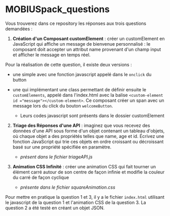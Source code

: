 # MOBIUSpack_questions

Vous trouverez dans ce repository les réponses aux trois questions demandées :

1. **Création d'un Composant customElement** : créer un customElement en JavaScript qui affiche un message de bienvenue personnalisé : le composant doit accepter un attribut name provenant d'un champ input et afficher le message en temps réel.

    
Pour la réalisation de cette question, il existe deux versions :
   - une simple avec une fonction javascript appelé dans le `onclick` du button
   - une qui implémentant une class permettant de définir ensuite le `customElements`, appelé dans l'index.html avec la balise `<custom-element id ="message"></custom-element>`. Ce composant créer un span avec un message lors du click du bouton `welcomeButton`.

      - Leurs codes javascript sont présents dans le dossier customElement

2. **Triage des Réponses d'une API** : imaginez que vous recevez des données d'une API sous forme d'un objet contenant un tableau d'objets, où chaque objet a des propriétés telles que name, age et id. Écrivez une fonction JavaScript qui trie ces objets en ordre croissant ou décroissant basé sur une propriété spécifiée en paramètre.

    - *présent dans le fichier triageAPI.js*
   

3. **Animation CSS Infinité** : créer une animation CSS qui fait tourner un élément carré autour de son centre de façon infinie et modifie la couleur du carré de façon cyclique

   - *présente dans le fichier squareAnimation.css*

Pour mettre en pratique la question 1 et 3, il y a le fichier `index.html` utilisant le javascript de la question 1 et l'animation CSS de la question 3.
La question 2 a été testé en créant un objet JSON.
